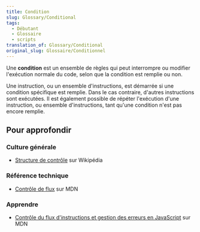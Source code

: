 ```yaml
---
title: Condition
slug: Glossary/Conditional
tags:
  - Débutant
  - Glossaire
  - scripts
translation_of: Glossary/Conditional
original_slug: Glossaire/Conditionnel
---
```


Une **condition** est un ensemble de règles qui peut interrompre ou modifier l'exécution normale du code, selon que la condition est remplie ou non.

Une instruction, ou un ensemble d'instructions, est démarrée si une condition spécifique est remplie. Dans le cas contraire, d'autres instructions sont exécutées. Il est également possible de répéter l'exécution d'une instruction, ou ensemble d'instructions, tant qu'une condition n'est pas encore remplie.

## Pour approfondir

### Culture générale

- [Structure de contrôle](https://fr.wikipedia.org/wiki/Structure_de_contr%C3%B4le#Alternatives) sur Wikipédia

### Référence technique

- [Contrôle de flux](/fr/docs/Glossaire/Structure_de_contr%C3%B4le) sur MDN

### Apprendre

- [Contrôle du flux d'instructions et gestion des erreurs en JavaScript](/fr/docs/Web/JavaScript/Guide/Contr%C3%B4le_du_flux_Gestion_des_erreurs) sur MDN
